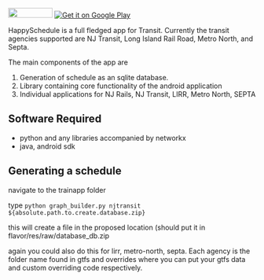 <a href="https://travis-ci.org/snooplsm/happyschedule"><img width="90" height="20" src="https://travis-ci.org/snooplsm/happyschedule.svg"></a>
<a href="https://play.google.com/store/apps/details?id=us.wmwm.njrail">
  <img alt="Get it on Google Play"
       src="https://developer.android.com/images/brand/en_generic_rgb_wo_45.png" />
</a>

HappySchedule is a full fledged app for Transit.  Currently the transit agencies supported are NJ Transit, Long Island Rail Road, Metro North, and Septa.

The main components of the app are

1.  Generation of schedule as an sqlite database.
2.  Library containing core functionality of the android application
3.  Individual applications for NJ Rails, NJ Transit, LIRR, Metro North, SEPTA

Software Required
-----------------

-  python and any libraries accompanied by networkx
-  java, android sdk


Generating a schedule
---------------------

navigate to the trainapp folder

type <code>python graph_builder.py njtransit ${absolute.path.to.create.database.zip}</code> 

this will create a file in the proposed location (should put it in flavor/res/raw/database_db.zip 

again you could also do this for lirr, metro-north, septa.  Each agency is the folder name found in gtfs and overrides where you can put your gtfs data and custom overriding code respectively.
